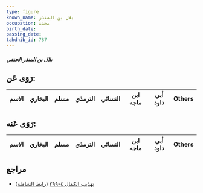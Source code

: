 ```yaml
---
type: figure
known_name: بلال بن المنذر
occupation: محدث
birth_date:
passing_date:
tahdhib_id: 787
---
```

##### بلال بن المنذر الحنفي

## رَوَى عَن:
| الاسم | البخاري | مسلم | الترمذي | النسائي | ابن ماجه | أبي داود | Others |
| ----- | ------- | ---- | ------- | ------- | -------- | -------- | ------ |
## رَوَى عَنه:
| الاسم | البخاري | مسلم | الترمذي | النسائي | ابن ماجه | أبي داود | Others |
| ----- | ------- | ---- | ------- | ------- | -------- | -------- | ------ |
## مراجع
- [تهذيب الكمال ٤-٢٩٩](obsidian://open?vault=Tahdhib-al-Kamal&file=Figures/٧٨٧-بلال%20بن%20المنذر%20الحنفي) ([رابط الشاملة](https://shamela.ws/book/3722/1813))